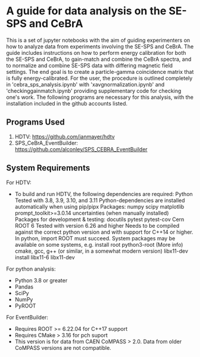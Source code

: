 # A guide for data analysis on the SE-SPS and CeBrA

This is a set of jupyter notebooks with the aim of guiding experimenters on how to analyze data from experiments involving the SE-SPS and CeBrA. The guide includes instructions on how to perform energy calibration for both the SE-SPS and CeBrA, to gain-match and combine the CeBrA spectra, and to normalize and combine SE-SPS data with differing magnetic field settings. The end goal is to create a particle-gamma coincidence matrix that is fully energy-calibrated. For the user, the procedure is outlined completely in 'cebra_sps_analysis.ipynb' with 'xavgnormalization.ipynb' and 'checkinggainmatch.ipynb' providing supplementary code for checking one's work. The following programs are necessary for this analysis, with the installation included in the github accounts listed.

## Programs Used

1. HDTV: https://github.com/janmayer/hdtv
2. SPS_CeBrA_EventBuilder: https://github.com/alconley/SPS_CEBRA_EventBuilder
   
## System Requirements

For HDTV:
- To build and run HDTV, the following dependencies are required:
    Python
        Tested with 3.8, 3.9, 3.10, and 3.11
        Python-dependencies are installed automatically when using pip/pipx
            Packages: numpy scipy matplotlib prompt_toolkit>=3.0.14 uncertainties (when manually installed)
            Packages for development & testing: docutils pytest pytest-cov
    Cern ROOT 6
        Tested with version 6.26 and higher
        Needs to be compiled against the correct python version and with support for C++14 or higher.
        In python, import ROOT must succeed.
        System packages may be available on some systems, e.g. <tool> install root python3-root (More info)
    cmake, gcc, g++ (or similar, in a somewhat modern version)
    libx11-dev <tool> install libx11-6 libx11-dev

For python analysis:
- Python 3.8 or greater
- Pandas
- SciPy
- NumPy
- PyROOT
  
For EventBuilder:
- Requires ROOT >= 6.22.04 for C++17 support
- Requires CMake > 3.16 for pch suport
- This version is for data from CAEN CoMPASS > 2.0. Data from older CoMPASS versions are not compatible.
